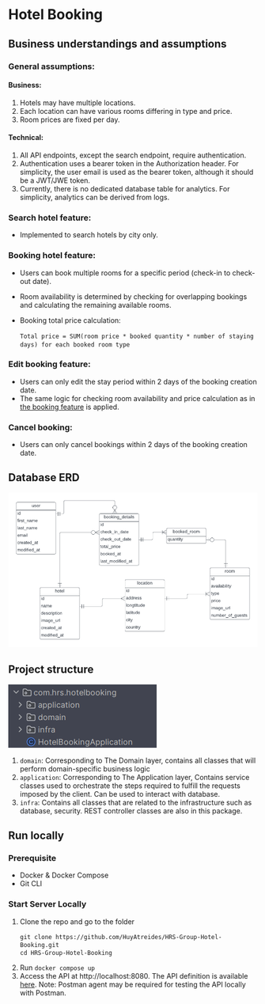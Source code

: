 # Hotel Booking
## Business understandings and assumptions
### General assumptions:
#### Business:
1. Hotels may have multiple locations.
2. Each location can have various rooms differing in type and price.
3. Room prices are fixed per day.
#### Technical:
1. All API endpoints, except the search endpoint, require authentication.
2. Authentication uses a bearer token in the Authorization header. For simplicity, the user email is used as the bearer token, although it should be a JWT/JWE token.
3. Currently, there is no dedicated database table for analytics. For simplicity, analytics can be derived from logs.
### Search hotel feature:
- Implemented to search hotels by city only.
### Booking hotel feature:
- Users can book multiple rooms for a specific period (check-in to check-out date). 
- Room availability is determined by checking for overlapping bookings and calculating the remaining available rooms.
- Booking total price calculation:

  `Total price = SUM(room price * booked quantity * number of staying days) for each booked room type`

### Edit booking feature:
- Users can only edit the stay period within 2 days of the booking creation date.
- The same logic for checking room availability and price calculation as in [the booking feature](#booking-hotel-feature) is applied.
### Cancel booking:
- Users can only cancel bookings within 2 days of the booking creation date.
## Database ERD

![](./hotel_booking_erd.png)

## Project structure
![img.png](folder_structure.png)

1. `domain`: Corresponding to The Domain layer, contains all classes that will perform domain-specific business logic
2. `application`: Corresponding to The Application layer, Contains service classes used to orchestrate the steps required to fulfill the requests imposed by the client. Can be used to interact with database.
3. `infra`: Contains all classes that are related to the infrastructure such as database, security. REST controller classes are also in this package.
## Run locally
### Prerequisite
- Docker & Docker Compose
- Git CLI
### Start Server Locally
1. Clone the repo and go to the folder
    ```
    git clone https://github.com/HuyAtreides/HRS-Group-Hotel-Booking.git
    cd HRS-Group-Hotel-Booking
    ```
2. Run `docker compose up`
3. Access the API at http://localhost:8080. The API definition is available [here](https://www.postman.com/martian-meadow-963625/workspace/hrs-group-hotel-booking/api/3dbc78e0-7f0d-4d05-ae92-ce54b430aa90/definition/071b0c7e-6f2e-4cba-8f8d-a47f55ddefe5). Note: Postman agent may be required for testing the API locally with Postman.





